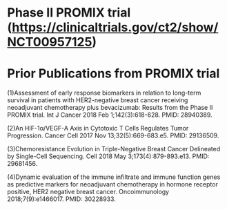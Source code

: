 Phase II PROMIX trial (https://clinicaltrials.gov/ct2/show/NCT00957125)
=========
Prior Publications from PROMIX trial
=========
(1)Assessment of early response biomarkers in relation to long-term survival in patients with HER2-negative breast cancer receiving neoadjuvant chemotherapy plus bevacizumab: Results from the Phase II PROMIX trial. Int J Cancer 2018 Feb 1;142(3):618-628. PMID: 28940389.

(2)An HIF-1α/VEGF-A Axis in Cytotoxic T Cells Regulates Tumor Progression. Cancer Cell 2017 Nov 13;32(5):669-683.e5. PMID: 29136509.

(3)Chemoresistance Evolution in Triple-Negative Breast Cancer Delineated by Single-Cell Sequencing. Cell 2018 May 3;173(4):879-893.e13. PMID: 29681456.

(4)Dynamic evaluation of the immune infiltrate and immune function genes as predictive markers for neoadjuvant chemotherapy in hormone receptor positive, HER2 negative breast cancer. Oncoimmunology 2018;7(9):e1466017. PMID: 30228933.

